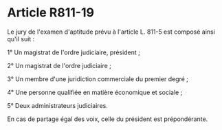 # Article R811-19

Le jury de l'examen d'aptitude prévu à l'article L. 811-5 est composé ainsi qu'il suit :

1° Un magistrat de l'ordre judiciaire, président ;

2° Un magistrat de l'ordre judiciaire ;

3° Un membre d'une juridiction commerciale du premier degré ;

4° Une personne qualifiée en matière économique et sociale ;

5° Deux administrateurs judiciaires.

En cas de partage égal des voix, celle du président est prépondérante.
